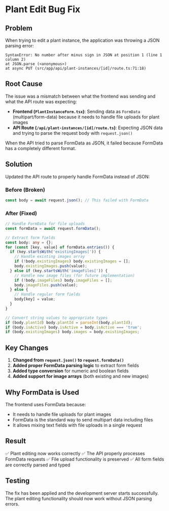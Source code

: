 # Plant Edit Bug Fix

## Problem
When trying to edit a plant instance, the application was throwing a JSON parsing error:

```
SyntaxError: No number after minus sign in JSON at position 1 (line 1 column 2)
at JSON.parse (<anonymous>)
at async PUT (src/app/api/plant-instances/[id]/route.ts:71:18)
```

## Root Cause
The issue was a mismatch between what the frontend was sending and what the API route was expecting:

- **Frontend (`PlantInstanceForm.tsx`)**: Sending data as `FormData` (multipart/form-data) because it needs to handle file uploads for plant images
- **API Route (`/api/plant-instances/[id]/route.ts`)**: Expecting JSON data and trying to parse the request body with `request.json()`

When the API tried to parse FormData as JSON, it failed because FormData has a completely different format.

## Solution
Updated the API route to properly handle FormData instead of JSON:

### Before (Broken)
```typescript
const body = await request.json(); // This failed with FormData
```

### After (Fixed)
```typescript
// Handle FormData for file uploads
const formData = await request.formData();

// Extract form fields
const body: any = {};
for (const [key, value] of formData.entries()) {
  if (key.startsWith('existingImages[')) {
    // Handle existing images array
    if (!body.existingImages) body.existingImages = [];
    body.existingImages.push(value);
  } else if (key.startsWith('imageFiles[')) {
    // Handle new image files (for future implementation)
    if (!body.imageFiles) body.imageFiles = [];
    body.imageFiles.push(value);
  } else {
    // Handle regular form fields
    body[key] = value;
  }
}

// Convert string values to appropriate types
if (body.plantId) body.plantId = parseInt(body.plantId);
if (body.isActive) body.isActive = body.isActive === 'true';
if (body.existingImages) body.images = body.existingImages;
```

## Key Changes
1. **Changed from `request.json()` to `request.formData()`**
2. **Added proper FormData parsing logic** to extract form fields
3. **Added type conversion** for numeric and boolean fields
4. **Added support for image arrays** (both existing and new images)

## Why FormData is Used
The frontend uses FormData because:
- It needs to handle file uploads for plant images
- FormData is the standard way to send multipart data including files
- It allows mixing text fields with file uploads in a single request

## Result
✅ Plant editing now works correctly
✅ The API properly processes FormData requests
✅ File upload functionality is preserved
✅ All form fields are correctly parsed and typed

## Testing
The fix has been applied and the development server starts successfully. The plant editing functionality should now work without JSON parsing errors.